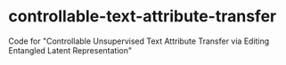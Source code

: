 # controllable-text-attribute-transfer
Code for "Controllable Unsupervised Text Attribute Transfer via Editing Entangled Latent Representation"
